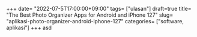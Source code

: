 +++
date= "2022-07-5T17:00:00+09:00"
tags= ["ulasan"]
draft=true
title= "The Best Photo Organizer Apps for Android and iPhone        127"
slug= "aplikasi-photo-organizer-android-iphone-127"
categories= ["software, aplikasi"]
+++
asd
